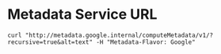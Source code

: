 # Metadata Service URL

    curl "http://metadata.google.internal/computeMetadata/v1/?recursive=true&alt=text" -H "Metadata-Flavor: Google"
